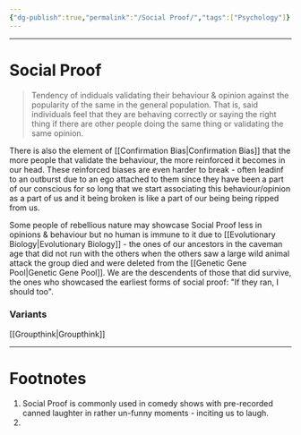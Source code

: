 ```yaml
---
{"dg-publish":true,"permalink":"/Social Proof/","tags":["Psychology"]}
---
```



---
# Social Proof
> Tendency of indiduals validating their behaviour & opinion against the popularity of the same in the general population. That is, said individuals feel that they are behaving correctly or saying the right thing if there are other people doing the same thing or validating the same opinion.

There is also the element of [[Confirmation Bias\|Confirmation Bias]] that the more people that validate the behaviour, the more reinforced it becomes in our head. These reinforced biases are even harder to break - often leadinf to an outburst due to an ego attached to them since they have been a part of our conscious for so long that we start associating this behaviour/opinion as a part of us and it being broken is like a part of our being being ripped from us.

Some people of rebellious nature may showcase Social Proof less in opinions & behaviour but no human is immune to it due to [[Evolutionary Biology\|Evolutionary Biology]] - the ones of our ancestors in the caveman age that did not run with the others when the others saw a large wild animal attack the group died and were deleted from the [[Genetic Gene Pool\|Genetic Gene Pool]]. We are the descendents of those that did survive, the ones who showcased the earliest forms of social proof: "If they ran, I should too". 

### Variants
[[Groupthink\|Groupthink]]

---
# Footnotes
1. Social Proof is commonly used in comedy shows with pre-recorded canned laughter in rather un-funny moments - inciting us to laugh.
2. 